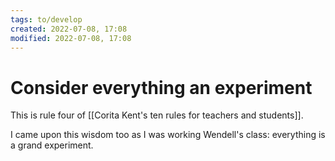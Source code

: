 ```yaml
---
tags: to/develop 
created: 2022-07-08, 17:08
modified: 2022-07-08, 17:08
---
```


# Consider everything an experiment
This is rule four of [[Corita Kent's ten rules for teachers and students]].

I came upon this wisdom too as I was working Wendell's class: everything is a grand experiment.